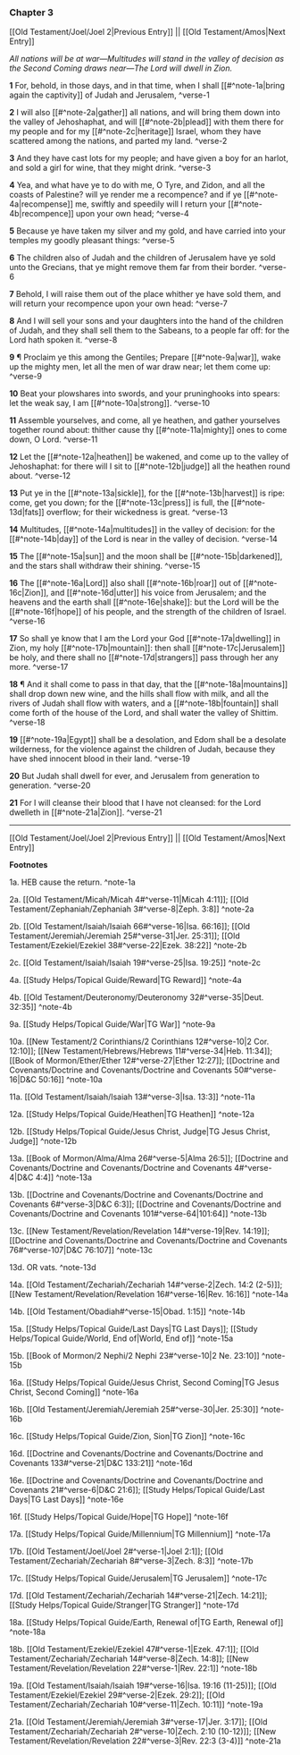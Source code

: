 ### Chapter 3

[[Old Testament/Joel/Joel 2|Previous Entry]]  ||  [[Old Testament/Amos|Next Entry]]

*All nations will be at war—Multitudes will stand in the valley of decision as the Second Coming draws near—The Lord will dwell in Zion.*

**1**  For, behold, in those days, and in that time, when I shall [[#^note-1a|bring again the captivity]] of Judah and Jerusalem, ^verse-1

**2**  I will also [[#^note-2a|gather]] all nations, and will bring them down into the valley of Jehoshaphat, and will [[#^note-2b|plead]] with them there for my people and for my [[#^note-2c|heritage]] Israel, whom they have scattered among the nations, and parted my land. ^verse-2

**3**  And they have cast lots for my people; and have given a boy for an harlot, and sold a girl for wine, that they might drink. ^verse-3

**4**  Yea, and what have ye to do with me, O Tyre, and Zidon, and all the coasts of Palestine? will ye render me a recompence? and if ye [[#^note-4a|recompense]] me, swiftly and speedily will I return your [[#^note-4b|recompence]] upon your own head; ^verse-4

**5**  Because ye have taken my silver and my gold, and have carried into your temples my goodly pleasant things: ^verse-5

**6**  The children also of Judah and the children of Jerusalem have ye sold unto the Grecians, that ye might remove them far from their border. ^verse-6

**7**  Behold, I will raise them out of the place whither ye have sold them, and will return your recompence upon your own head: ^verse-7

**8**  And I will sell your sons and your daughters into the hand of the children of Judah, and they shall sell them to the Sabeans, to a people far off: for the Lord hath spoken it. ^verse-8

**9**  ¶ Proclaim ye this among the Gentiles; Prepare [[#^note-9a|war]], wake up the mighty men, let all the men of war draw near; let them come up: ^verse-9

**10**  Beat your plowshares into swords, and your pruninghooks into spears: let the weak say, I am [[#^note-10a|strong]]. ^verse-10

**11**  Assemble yourselves, and come, all ye heathen, and gather yourselves together round about: thither cause thy [[#^note-11a|mighty]] ones to come down, O Lord. ^verse-11

**12**  Let the [[#^note-12a|heathen]] be wakened, and come up to the valley of Jehoshaphat: for there will I sit to [[#^note-12b|judge]] all the heathen round about. ^verse-12

**13**  Put ye in the [[#^note-13a|sickle]], for the [[#^note-13b|harvest]] is ripe: come, get you down; for the [[#^note-13c|press]] is full, the [[#^note-13d|fats]] overflow; for their wickedness is great. ^verse-13

**14**  Multitudes, [[#^note-14a|multitudes]] in the valley of decision: for the [[#^note-14b|day]] of the Lord is near in the valley of decision. ^verse-14

**15**  The [[#^note-15a|sun]] and the moon shall be [[#^note-15b|darkened]], and the stars shall withdraw their shining. ^verse-15

**16**  The [[#^note-16a|Lord]] also shall [[#^note-16b|roar]] out of [[#^note-16c|Zion]], and [[#^note-16d|utter]] his voice from Jerusalem; and the heavens and the earth shall [[#^note-16e|shake]]: but the Lord will be the [[#^note-16f|hope]] of his people, and the strength of the children of Israel. ^verse-16

**17**  So shall ye know that I am the Lord your God [[#^note-17a|dwelling]] in Zion, my holy [[#^note-17b|mountain]]: then shall [[#^note-17c|Jerusalem]] be holy, and there shall no [[#^note-17d|strangers]] pass through her any more. ^verse-17

**18**  ¶ And it shall come to pass in that day, that the [[#^note-18a|mountains]] shall drop down new wine, and the hills shall flow with milk, and all the rivers of Judah shall flow with waters, and a [[#^note-18b|fountain]] shall come forth of the house of the Lord, and shall water the valley of Shittim. ^verse-18

**19**  [[#^note-19a|Egypt]] shall be a desolation, and Edom shall be a desolate wilderness, for the violence against the children of Judah, because they have shed innocent blood in their land. ^verse-19

**20**  But Judah shall dwell for ever, and Jerusalem from generation to generation. ^verse-20

**21**  For I will cleanse their blood that I have not cleansed: for the Lord dwelleth in [[#^note-21a|Zion]]. ^verse-21


---
[[Old Testament/Joel/Joel 2|Previous Entry]]  ||  [[Old Testament/Amos|Next Entry]]


**Footnotes**


1a. HEB cause the return. ^note-1a

2a. [[Old Testament/Micah/Micah 4#^verse-11|Micah 4:11]]; [[Old Testament/Zephaniah/Zephaniah 3#^verse-8|Zeph. 3:8]] ^note-2a

2b. [[Old Testament/Isaiah/Isaiah 66#^verse-16|Isa. 66:16]]; [[Old Testament/Jeremiah/Jeremiah 25#^verse-31|Jer. 25:31]]; [[Old Testament/Ezekiel/Ezekiel 38#^verse-22|Ezek. 38:22]] ^note-2b

2c. [[Old Testament/Isaiah/Isaiah 19#^verse-25|Isa. 19:25]] ^note-2c

4a. [[Study Helps/Topical Guide/Reward|TG Reward]] ^note-4a

4b. [[Old Testament/Deuteronomy/Deuteronomy 32#^verse-35|Deut. 32:35]] ^note-4b

9a. [[Study Helps/Topical Guide/War|TG War]] ^note-9a

10a. [[New Testament/2 Corinthians/2 Corinthians 12#^verse-10|2 Cor. 12:10]]; [[New Testament/Hebrews/Hebrews 11#^verse-34|Heb. 11:34]]; [[Book of Mormon/Ether/Ether 12#^verse-27|Ether 12:27]]; [[Doctrine and Covenants/Doctrine and Covenants/Doctrine and Covenants 50#^verse-16|D&C 50:16]] ^note-10a

11a. [[Old Testament/Isaiah/Isaiah 13#^verse-3|Isa. 13:3]] ^note-11a

12a. [[Study Helps/Topical Guide/Heathen|TG Heathen]] ^note-12a

12b. [[Study Helps/Topical Guide/Jesus Christ, Judge|TG Jesus Christ, Judge]] ^note-12b

13a. [[Book of Mormon/Alma/Alma 26#^verse-5|Alma 26:5]]; [[Doctrine and Covenants/Doctrine and Covenants/Doctrine and Covenants 4#^verse-4|D&C 4:4]] ^note-13a

13b. [[Doctrine and Covenants/Doctrine and Covenants/Doctrine and Covenants 6#^verse-3|D&C 6:3]]; [[Doctrine and Covenants/Doctrine and Covenants/Doctrine and Covenants 101#^verse-64|101:64]] ^note-13b

13c. [[New Testament/Revelation/Revelation 14#^verse-19|Rev. 14:19]]; [[Doctrine and Covenants/Doctrine and Covenants/Doctrine and Covenants 76#^verse-107|D&C 76:107]] ^note-13c

13d. OR vats. ^note-13d

14a. [[Old Testament/Zechariah/Zechariah 14#^verse-2|Zech. 14:2 (2-5)]]; [[New Testament/Revelation/Revelation 16#^verse-16|Rev. 16:16]] ^note-14a

14b. [[Old Testament/Obadiah#^verse-15|Obad. 1:15]] ^note-14b

15a. [[Study Helps/Topical Guide/Last Days|TG Last Days]]; [[Study Helps/Topical Guide/World, End of|World, End of]] ^note-15a

15b. [[Book of Mormon/2 Nephi/2 Nephi 23#^verse-10|2 Ne. 23:10]] ^note-15b

16a. [[Study Helps/Topical Guide/Jesus Christ, Second Coming|TG Jesus Christ, Second Coming]] ^note-16a

16b. [[Old Testament/Jeremiah/Jeremiah 25#^verse-30|Jer. 25:30]] ^note-16b

16c. [[Study Helps/Topical Guide/Zion, Sion|TG Zion]] ^note-16c

16d. [[Doctrine and Covenants/Doctrine and Covenants/Doctrine and Covenants 133#^verse-21|D&C 133:21]] ^note-16d

16e. [[Doctrine and Covenants/Doctrine and Covenants/Doctrine and Covenants 21#^verse-6|D&C 21:6]]; [[Study Helps/Topical Guide/Last Days|TG Last Days]] ^note-16e

16f. [[Study Helps/Topical Guide/Hope|TG Hope]] ^note-16f

17a. [[Study Helps/Topical Guide/Millennium|TG Millennium]] ^note-17a

17b. [[Old Testament/Joel/Joel 2#^verse-1|Joel 2:1]]; [[Old Testament/Zechariah/Zechariah 8#^verse-3|Zech. 8:3]] ^note-17b

17c. [[Study Helps/Topical Guide/Jerusalem|TG Jerusalem]] ^note-17c

17d. [[Old Testament/Zechariah/Zechariah 14#^verse-21|Zech. 14:21]]; [[Study Helps/Topical Guide/Stranger|TG Stranger]] ^note-17d

18a. [[Study Helps/Topical Guide/Earth, Renewal of|TG Earth, Renewal of]] ^note-18a

18b. [[Old Testament/Ezekiel/Ezekiel 47#^verse-1|Ezek. 47:1]]; [[Old Testament/Zechariah/Zechariah 14#^verse-8|Zech. 14:8]]; [[New Testament/Revelation/Revelation 22#^verse-1|Rev. 22:1]] ^note-18b

19a. [[Old Testament/Isaiah/Isaiah 19#^verse-16|Isa. 19:16 (11-25)]]; [[Old Testament/Ezekiel/Ezekiel 29#^verse-2|Ezek. 29:2]]; [[Old Testament/Zechariah/Zechariah 10#^verse-11|Zech. 10:11]] ^note-19a

21a. [[Old Testament/Jeremiah/Jeremiah 3#^verse-17|Jer. 3:17]]; [[Old Testament/Zechariah/Zechariah 2#^verse-10|Zech. 2:10 (10-12)]]; [[New Testament/Revelation/Revelation 22#^verse-3|Rev. 22:3 (3-4)]] ^note-21a